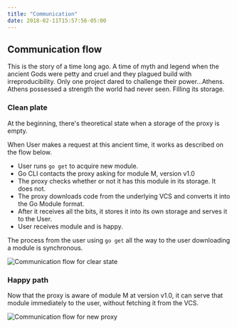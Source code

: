 ```yaml
---
title: "Communication"
date: 2018-02-11T15:57:56-05:00
---
```


## Communication flow

This is the story of a time long ago. A time of myth and legend when the ancient Gods were petty and cruel and they plagued build with irreproducibility.
Only one project dared to challenge their power...Athens. Athens possessed a strength the world had never seen. Filling its storage.

### Clean plate

At the beginning, there's theoretical state when a storage of the proxy is empty.

When User makes a request at this ancient time, it works as described on the flow below.

- User runs `go get` to acquire new module.
- Go CLI contacts the proxy asking for module M, version v1.0
- The proxy checks whether or not it has this module in its storage. It does not.
- The proxy downloads code from the underlying VCS and converts it into the Go Module format.
- After it receives all the bits, it stores it into its own storage and serves it to the User.
- User receives module and is happy.

The process from the user using `go get` all the way to the user downloading a module is synchronous.

![Communication flow for clear state](/athens-clear-scenario.png)

### Happy path

Now that the proxy is aware of module M at version v1.0, it can serve that module immediately to the user, without fetching it from the VCS.

![Communication flow for new proxy](/athens-proxy-filled.png)
